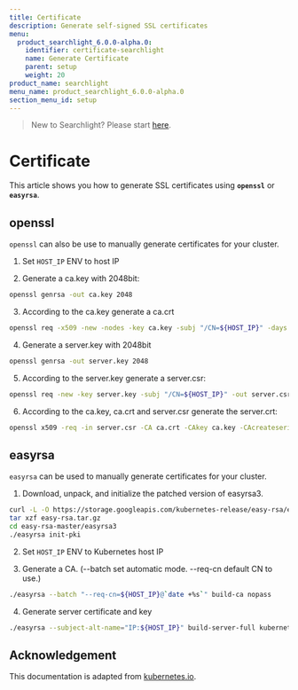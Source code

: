 ```yaml
---
title: Certificate
description: Generate self-signed SSL certificates
menu:
  product_searchlight_6.0.0-alpha.0:
    identifier: certificate-searchlight
    name: Generate Certificate
    parent: setup
    weight: 20
product_name: searchlight
menu_name: product_searchlight_6.0.0-alpha.0
section_menu_id: setup
---
```


> New to Searchlight? Please start [here](/docs/concepts/README.md).

# Certificate

This article shows you how to generate SSL certificates using **`openssl`** or **`easyrsa`**.

## openssl

`openssl` can also be use to manually generate certificates for your cluster.

1. Set `HOST_IP` ENV to host IP

2. Generate a ca.key with 2048bit:
```sh
openssl genrsa -out ca.key 2048
```

3. According to the ca.key generate a ca.crt
```sh
openssl req -x509 -new -nodes -key ca.key -subj "/CN=${HOST_IP}" -days 10000 -out ca.crt
```

4. Generate a server.key with 2048bit
```sh
openssl genrsa -out server.key 2048
```

5. According to the server.key generate a server.csr:
```sh
openssl req -new -key server.key -subj "/CN=${HOST_IP}" -out server.csr
```

6. According to the ca.key, ca.crt and server.csr generate the server.crt:
```sh
openssl x509 -req -in server.csr -CA ca.crt -CAkey ca.key -CAcreateserial -out server.crt -days 10000
```

## easyrsa

`easyrsa` can be used to manually generate certificates for your cluster.

1. Download, unpack, and initialize the patched version of easyrsa3.
```sh
curl -L -O https://storage.googleapis.com/kubernetes-release/easy-rsa/easy-rsa.tar.gz
tar xzf easy-rsa.tar.gz
cd easy-rsa-master/easyrsa3
./easyrsa init-pki
```

2. Set `HOST_IP` ENV to Kubernetes host IP

3. Generate a CA. (--batch set automatic mode. --req-cn default CN to use.)
```sh
./easyrsa --batch "--req-cn=${HOST_IP}@`date +%s`" build-ca nopass
```

4. Generate server certificate and key
```sh
./easyrsa --subject-alt-name="IP:${HOST_IP}" build-server-full kubernetes-master nopass
```

## Acknowledgement

This documentation is adapted from [kubernetes.io]((https://kubernetes.io/docs/admin/authentication/#appendix)). 